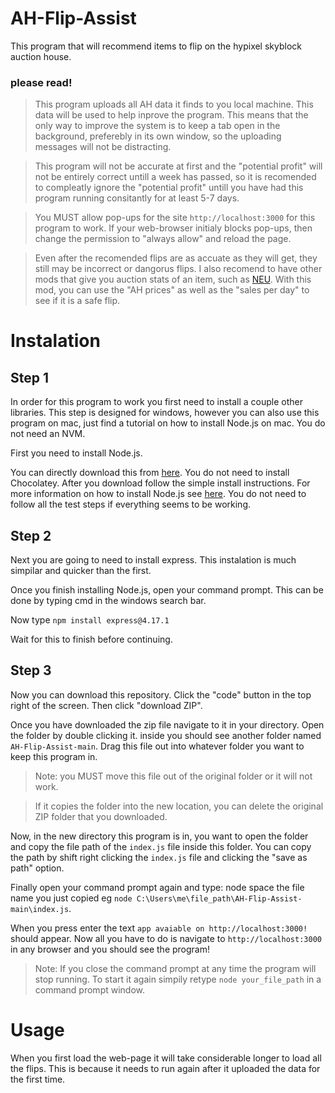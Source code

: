 # AH-Flip-Assist
This program that will recommend items to flip on the hypixel skyblock auction house.

### please read!
> This program uploads all AH data it finds to you local machine. This data will be used to help inprove the program. This means that the only way to improve the system is to keep a tab open in the background, preferebly in its own window, so the uploading messages will not be distracting.

> This program will not be accurate at first and the "potential profit" will not be entirely correct untill a week has passed, so it is recomended to compleatly ignore the "potential profit" untill you have had this program running consitantly for at least 5-7 days.

> You MUST allow pop-ups for the site `http://localhost:3000` for this program to work. If your web-browser initialy blocks pop-ups, then change the permission to "always allow" and reload the page.

> Even after the recomended flips are as accuate as they will get, they still may be incorrect or dangorus flips. I also recomend to have other mods that give you auction stats of an item, such as [NEU](https://github.com/Moulberry/NotEnoughUpdates/releases/). With this mod, you can use the "AH prices" as well as the "sales per day" to see if it is a safe flip.

# Instalation
## Step 1
In order for this program to work you first need to install a couple other libraries.
This step is designed for windows, however you can also use this program on mac, just find a tutorial on how to install Node.js on mac. You do not need an NVM.

First you need to install Node.js.

You can directly download this from [here](https://nodejs.org/en/download/). You do not need to install Chocolatey.
After you download follow the simple install instructions.
For more information on how to install Node.js see [here](https://www.youtube.com/watch?v=__7eOCxJyow&t=345s). You do not need to follow all the test steps if everything seems to be working.

## Step 2
Next you are going to need to install express. This instalation is much simpilar and quicker than the first.

Once you finish installing Node.js, open your command prompt. This can be done by typing cmd in the windows search bar.

Now type `npm install express@4.17.1`

Wait for this to finish before continuing.

## Step 3
Now you can download this repository. Click the "code" button in the top right of the screen. Then click "download ZIP".

Once you have downloaded the zip file navigate to it in your directory.
Open the folder by double clicking it. inside you should see another folder named `AH-Flip-Assist-main`. Drag this file out into whatever folder you want to keep this program in. 

> Note: you MUST move this file out of the original folder or it will not work. 

> If it copies the folder into the new location, you can delete the original ZIP folder that you downloaded.

Now, in the new directory this program is in, you want to open the folder and copy the file path of the `index.js` file inside this folder. You can copy the path by shift right clicking the `index.js` file and clicking the "save as path" option.

Finally open your command prompt again and type: node space the file name you just copied eg `node C:\Users\me\file_path\AH-Flip-Assist-main\index.js`.

When you press enter the text `app avaiable on http://localhost:3000!` should appear.
Now all you have to do is navigate to `http://localhost:3000` in any browser and you should see the program!
> Note: If you close the command prompt at any time the program will stop running. To start it again simpily retype `node your_file_path` in a command prompt window.

# Usage

When you first load the web-page it will take considerable longer to load all the flips. This is because it needs to run again after it uploaded the data for the first time.

